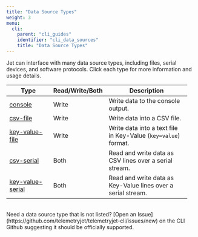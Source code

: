 ```yaml
---
title: "Data Source Types"
weight: 3
menu:
  cli:
    parent: "cli_guides"
    identifier: "cli_data_sources"
    title: "Data Source Types"
---
```


Jet can interface with many data source types, including files, serial devices, and software protocols. Click each type for more information and usage details.

<table class="bp3-html-table bp3-html-table-bordered bp3-html-table-condensed bp3-html-table-striped" style="width: 100%">
  <thead>
    <tr>
      <th style="width: 100px;">Type</th>
      <th style="width: 100px;">Read/Write/Both</th>
      <th style="width: 200px;">Description</th>
    </tr>
  </thead>
  <tbody>
    <tr>
      <td><a href="/cli/guides/data_sources/console">console</a></td>
      <td>Write</td>
      <td>Write data to the console output.</td>
    </tr>
    <tr>
      <td><a href="/cli/guides/data_sources/csv-file">csv-file</a></td>
      <td>Write</td>
      <td>Write data into a CSV file.</td>
    </tr>
    <tr>
      <td><a href="/cli/guides/data_sources/key-value-file">key-value-file</a></td>
      <td>Write</td>
      <td>Write data into a text file in Key-Value (<code>key=value</code>) format.</td>
    </tr>
    <tr>
      <td><a href="/cli/guides/data_sources/csv-serial">csv-serial</a></td>
      <td>Both</td>
      <td>Read and write data as CSV lines over a serial stream.</td>
    </tr>
    <tr>
      <td><a href="/cli/guides/data_sources/key-value-serial">key-value-serial</a></td>
      <td>Both</td>
      <td>Read and write data as Key-Value lines over a serial stream.</td>
    </tr>
  </tbody>
</table>

<br />
Need a data source type that is not listed? [Open an Issue](https://github.com/telemetryjet/telemetryjet-cli/issues/new) on the CLI Github suggesting it should be officially supported.